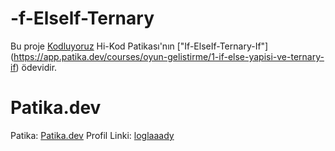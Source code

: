 # -f-Elself-Ternary

Bu proje [Kodluyoruz](https://www.kodluyoruz.org) Hi-Kod Patikası'nın ["If-ElseIf-Ternary-If"] (https://app.patika.dev/courses/oyun-gelistirme/1-if-else-yapisi-ve-ternary-if) ödevidir.

# Patika.dev
Patika: [Patika.dev](https://www.patika.dev/tr)
Profil Linki: [loglaaady](https://app.patika.dev/loglaaady)
